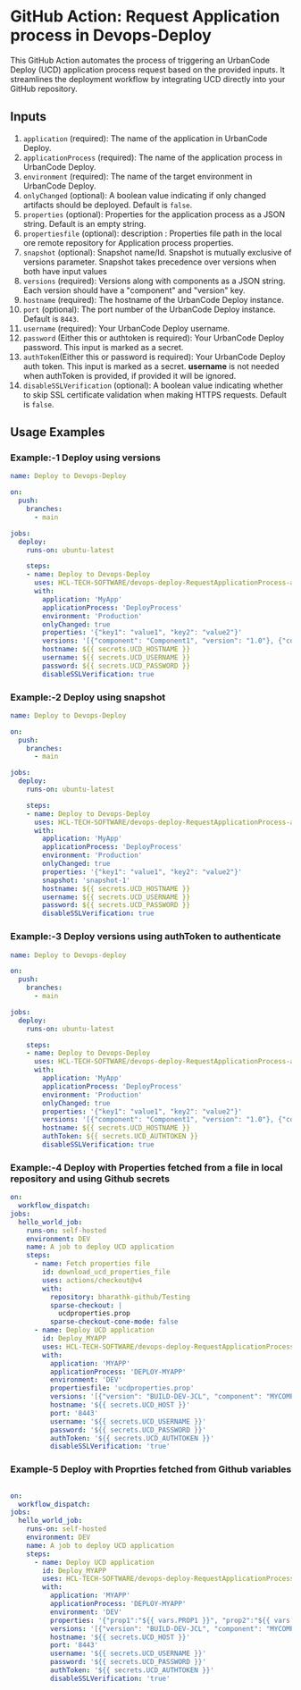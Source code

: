# GitHub Action: Request Application process in Devops-Deploy

This GitHub Action automates the process of triggering an UrbanCode Deploy (UCD) application process request based on the provided inputs. It streamlines the deployment workflow by integrating UCD directly into your GitHub repository.

## Inputs

1. `application` (required): The name of the application in UrbanCode Deploy.
2. `applicationProcess` (required): The name of the application process in UrbanCode Deploy.
3. `environment` (required): The name of the target environment in UrbanCode Deploy.
4. `onlyChanged` (optional): A boolean value indicating if only changed artifacts should be deployed. Default is `false`.
5. `properties` (optional): Properties for the application process as a JSON string. Default is an empty string.
6. `propertiesfile` (optional):   description : Properties file path in the local ore remote repository for Application process properties.
7. `snapshot` (optional): Snapshot name/Id. Snapshot is mutually exclusive of versions parameter. Snapshot takes precedence over versions when both have input values
8. `versions` (required): Versions along with components as a JSON string. Each version should have a "component" and "version" key.
9. `hostname` (required): The hostname of the UrbanCode Deploy instance.
10. `port` (optional): The port number of the UrbanCode Deploy instance. Default is `8443`.
11. `username` (required): Your UrbanCode Deploy username.
12. `password` (Either this or authtoken is required): Your UrbanCode Deploy password. This input is marked as a secret.
13. `authToken`(Either this or password is required): Your UrbanCode Deploy auth token. This input is marked as a secret.  **username** is not needed when authToken is provided, if provided it will be ignored.
14. `disableSSLVerification` (optional): A boolean value indicating whether to skip SSL certificate validation when making HTTPS requests. Default is `false`.

## Usage Examples 

### Example:-1 Deploy using versions

```yaml
name: Deploy to Devops-Deploy

on:
  push:
    branches:
      - main

jobs:
  deploy:
    runs-on: ubuntu-latest

    steps:
    - name: Deploy to Devops-Deploy
      uses: HCL-TECH-SOFTWARE/devops-deploy-RequestApplicationProcess-action@v1.33
      with:
        application: 'MyApp'
        applicationProcess: 'DeployProcess'
        environment: 'Production'
        onlyChanged: true
        properties: '{"key1": "value1", "key2": "value2"}'
        versions: '[{"component": "Component1", "version": "1.0"}, {"component": "Component2", "version": "2.0"}]'
        hostname: ${{ secrets.UCD_HOSTNAME }}
        username: ${{ secrets.UCD_USERNAME }}
        password: ${{ secrets.UCD_PASSWORD }}
        disableSSLVerification: true
```

### Example:-2 Deploy using snapshot

```yaml
name: Deploy to Devops-Deploy

on:
  push:
    branches:
      - main

jobs:
  deploy:
    runs-on: ubuntu-latest

    steps:
    - name: Deploy to Devops-Deploy
      uses: HCL-TECH-SOFTWARE/devops-deploy-RequestApplicationProcess-action@v1.33
      with:
        application: 'MyApp'
        applicationProcess: 'DeployProcess'
        environment: 'Production'
        onlyChanged: true
        properties: '{"key1": "value1", "key2": "value2"}'
        snapshot: 'snapshot-1'
        hostname: ${{ secrets.UCD_HOSTNAME }}
        username: ${{ secrets.UCD_USERNAME }}
        password: ${{ secrets.UCD_PASSWORD }}
        disableSSLVerification: true
```


### Example:-3 Deploy versions using authToken to authenticate

```yaml
name: Deploy to Devops-deploy

on:
  push:
    branches:
      - main

jobs:
  deploy:
    runs-on: ubuntu-latest

    steps:
    - name: Deploy to Devops-Deploy
      uses: HCL-TECH-SOFTWARE/devops-deploy-RequestApplicationProcess-action@v1.33
      with:
        application: 'MyApp'
        applicationProcess: 'DeployProcess'
        environment: 'Production'
        onlyChanged: true
        properties: '{"key1": "value1", "key2": "value2"}'
        versions: '[{"component": "Component1", "version": "1.0"}, {"component": "Component2", "version": "2.0"}]'
        hostname: ${{ secrets.UCD_HOSTNAME }}
        authToken: ${{ secrets.UCD_AUTHTOKEN }}
        disableSSLVerification: true
```

### Example:-4 Deploy with Properties fetched from a file in local repository and using Github secrets

```yaml
on:
  workflow_dispatch:
jobs:
  hello_world_job:
    runs-on: self-hosted
    environment: DEV
    name: A job to deploy UCD application
    steps:
      - name: Fetch properties file
        id: download_ucd_properties_file  
        uses: actions/checkout@v4
        with:
          repository: bharathk-github/Testing
          sparse-checkout: |
            ucdproperties.prop
          sparse-checkout-cone-mode: false
      - name: Deploy UCD application
        id: Deploy_MYAPP
        uses: HCL-TECH-SOFTWARE/devops-deploy-RequestApplicationProcess-action@v1.33
        with:
          application: 'MYAPP'
          applicationProcess: 'DEPLOY-MYAPP'
          environment: 'DEV'
          propertiesfile: 'ucdproperties.prop'          
          versions: '[{"version": "BUILD-DEV-JCL", "component": "MYCOMP"}]'
          hostname: '${{ secrets.UCD_HOST }}'
          port: '8443'
          username: '${{ secrets.UCD_USERNAME }}'
          password: '${{ secrets.UCD_PASSWORD }}'
          authToken: '${{ secrets.UCD_AUTHTOKEN }}'
          disableSSLVerification: 'true'
```

### Example-5 Deploy with Proprties fetched from Github variables

```yaml

on:
  workflow_dispatch:
jobs:
  hello_world_job:
    runs-on: self-hosted
    environment: DEV
    name: A job to deploy UCD application
    steps:
      - name: Deploy UCD application
        id: Deploy_MYAPP
        uses: HCL-TECH-SOFTWARE/devops-deploy-RequestApplicationProcess-action@v1.33
        with:
          application: 'MYAPP'
          applicationProcess: 'DEPLOY-MYAPP'
          environment: 'DEV'
          properties: '{"prop1":"${{ vars.PROP1 }}", "prop2":"${{ vars.PROP2 }}"}'
          versions: '[{"version": "BUILD-DEV-JCL", "component": "MYCOMP"}]'
          hostname: '${{ secrets.UCD_HOST }}'
          port: '8443'
          username: '${{ secrets.UCD_USERNAME }}'
          password: '${{ secrets.UCD_PASSWORD }}'
          authToken: '${{ secrets.UCD_AUTHTOKEN }}'
          disableSSLVerification: 'true'
```
